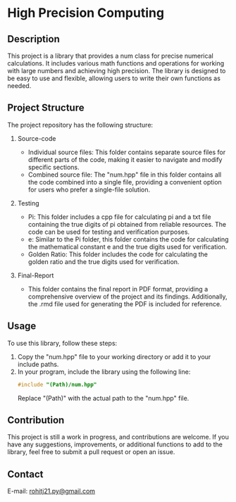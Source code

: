 # High Precision Computing

## Description

This project is a library that provides a num class for precise numerical calculations. It includes various math functions and operations for working with large numbers and achieving high precision. The library is designed to be easy to use and flexible, allowing users to write their own functions as needed. 

## Project Structure

The project repository has the following structure:

1. Source-code
   - Individual source files: This folder contains separate source files for different parts of the code, making it easier to navigate and modify specific sections.
   - Combined source file: The "num.hpp" file in this folder contains all the code combined into a single file, providing a convenient option for users who prefer a single-file solution.

2. Testing
   - Pi: This folder includes a cpp file for calculating pi and a txt file containing the true digits of pi obtained from reliable resources. The code can be used for testing and verification purposes.
   - e: Similar to the Pi folder, this folder contains the code for calculating the mathematical constant e and the true digits used for verification.
   - Golden Ratio: This folder includes the code for calculating the golden ratio and the true digits used for verification.

3. Final-Report
   - This folder contains the final report in PDF format, providing a comprehensive overview of the project and its findings. Additionally, the .rmd file used for generating the PDF is included for reference.

## Usage

To use this library, follow these steps:

1. Copy the "num.hpp" file to your working directory or add it to your include paths.
2. In your program, include the library using the following line:
   ```cpp
   #include "(Path)/num.hpp"
   ```
   Replace "(Path)" with the actual path to the "num.hpp" file.

## Contribution

This project is still a work in progress, and contributions are welcome. If you have any suggestions, improvements, or additional functions to add to the library, feel free to submit a pull request or open an issue.

## Contact

E-mail: rohitj21.py@gmail.com
